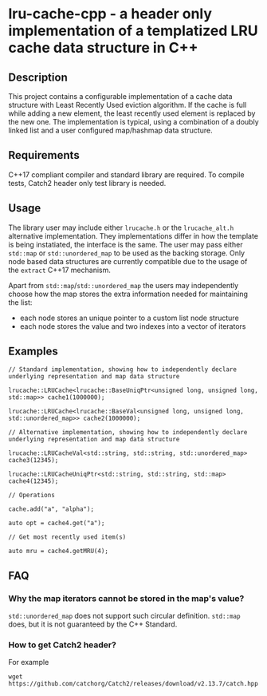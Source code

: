 # lru-cache-cpp - a header only implementation of a templatized LRU cache data structure in C++

## Description

This project contains a configurable implementation of a cache data structure with Least Recently Used eviction algorithm. 
If the cache is full while adding a new element, the least recently used element is replaced by the new one.
The implementation is typical, using a combination of a doubly linked list and a user configured map/hashmap data structure.

## Requirements

C++17 compliant compiler and standard library are required. To compile tests, Catch2 header only test library is needed.

## Usage

The library user may include either `lrucache.h` or the `lrucache_alt.h` alternative implementation.
They implementations differ in how the template is being instatiated, the interface is the same.
The user may pass either `std::map` or `std::unordered_map` to be used as the backing storage. 
Only node based data structures are currently compatible due to the usage of the `extract` C++17 mechanism.

Apart from `std::map`/`std::unordered_map` the users may independently choose how the map stores the extra information needed for maintaining the list:
+ each node stores an unique pointer to a custom list node structure
+ each node stores the value and two indexes into a vector of iterators 

## Examples

```
// Standard implementation, showing how to independently declare underlying representation and map data structure

lrucache::LRUCache<lrucache::BaseUniqPtr<unsigned long, unsigned long, std::map>> cache1(1000000); 

lrucache::LRUCache<lrucache::BaseVal<unsigned long, unsigned long, std::unordered_map>> cache2(1000000); 

// Alternative implementation, showing how to independently declare underlying representation and map data structure

lrucache::LRUCacheVal<std::string, std::string, std::unordered_map> cache3(12345);

lrucache::LRUCacheUniqPtr<std::string, std::string, std::map> cache4(12345);

// Operations

cache.add("a", "alpha");    

auto opt = cache4.get("a");

// Get most recently used item(s)

auto mru = cache4.getMRU(4);

```

## FAQ

### Why the map iterators cannot be stored in the map's value?

`std::unordered_map` does not support such circular definition. `std::map` does, but it is not guaranteed by the C++ Standard.

### How to get Catch2 header?

For example
```
wget https://github.com/catchorg/Catch2/releases/download/v2.13.7/catch.hpp
```
